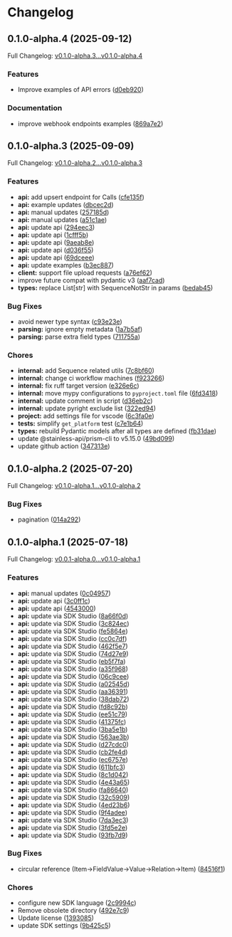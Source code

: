 # Changelog

## 0.1.0-alpha.4 (2025-09-12)

Full Changelog: [v0.1.0-alpha.3...v0.1.0-alpha.4](https://github.com/moonbaseai/moonbase-sdk-python/compare/v0.1.0-alpha.3...v0.1.0-alpha.4)

### Features

* Improve examples of API errors ([d0eb920](https://github.com/moonbaseai/moonbase-sdk-python/commit/d0eb9201e783faf91760efb5bedc3374503775cb))


### Documentation

* improve webhook endpoints examples ([869a7e2](https://github.com/moonbaseai/moonbase-sdk-python/commit/869a7e210679ca45baf35a1ee4277cecc9ae8938))

## 0.1.0-alpha.3 (2025-09-09)

Full Changelog: [v0.1.0-alpha.2...v0.1.0-alpha.3](https://github.com/moonbaseai/moonbase-sdk-python/compare/v0.1.0-alpha.2...v0.1.0-alpha.3)

### Features

* **api:** add upsert endpoint for Calls ([cfe135f](https://github.com/moonbaseai/moonbase-sdk-python/commit/cfe135f577c659883bb3a917efaa0f9e5db541b4))
* **api:** example updates ([dbcec2d](https://github.com/moonbaseai/moonbase-sdk-python/commit/dbcec2d43e777e2e0a7da9ac22a11af50c415041))
* **api:** manual updates ([257185d](https://github.com/moonbaseai/moonbase-sdk-python/commit/257185d2881b559d50d69157d225846339f11760))
* **api:** manual updates ([a51c1ae](https://github.com/moonbaseai/moonbase-sdk-python/commit/a51c1ae3fccf19b5a0b03da75b70d8375e85248b))
* **api:** update api ([294eec3](https://github.com/moonbaseai/moonbase-sdk-python/commit/294eec32d980495e6acbbeeff6c33779422f241d))
* **api:** update api ([1cfff5b](https://github.com/moonbaseai/moonbase-sdk-python/commit/1cfff5bb8016a9e7db6f46d210eb0dd8ca1e8a06))
* **api:** update api ([9aeab8e](https://github.com/moonbaseai/moonbase-sdk-python/commit/9aeab8ef430adbad537164a019993630f1831482))
* **api:** update api ([d036f55](https://github.com/moonbaseai/moonbase-sdk-python/commit/d036f55aaa540fa6096606493cc70bd0c91fd248))
* **api:** update api ([69dceee](https://github.com/moonbaseai/moonbase-sdk-python/commit/69dceee593bf8e9bd7a650f29c577ab995523349))
* **api:** update examples ([b3ec887](https://github.com/moonbaseai/moonbase-sdk-python/commit/b3ec8873910e487c347b017d79bf867d25382a37))
* **client:** support file upload requests ([a76ef62](https://github.com/moonbaseai/moonbase-sdk-python/commit/a76ef62977ebdd6bcc12403b6fd752a7789da32c))
* improve future compat with pydantic v3 ([aaf7cad](https://github.com/moonbaseai/moonbase-sdk-python/commit/aaf7cad6d8d2011b1aa3f0484ee0b11074e67607))
* **types:** replace List[str] with SequenceNotStr in params ([bedab45](https://github.com/moonbaseai/moonbase-sdk-python/commit/bedab4535eae69b225140c8270c3b876e9da008d))


### Bug Fixes

* avoid newer type syntax ([c93e23e](https://github.com/moonbaseai/moonbase-sdk-python/commit/c93e23e66c175ebd2a0f9c2ef4d6504157ead3e7))
* **parsing:** ignore empty metadata ([1a7b5af](https://github.com/moonbaseai/moonbase-sdk-python/commit/1a7b5af0794cc97aa7bb8fdea8a1e08f19b2156b))
* **parsing:** parse extra field types ([711755a](https://github.com/moonbaseai/moonbase-sdk-python/commit/711755ab271e546f2f01c7da2c9d492d33ae00fe))


### Chores

* **internal:** add Sequence related utils ([7c8bf60](https://github.com/moonbaseai/moonbase-sdk-python/commit/7c8bf60efeb7a76e94cbbf9f81430dcae55de0c7))
* **internal:** change ci workflow machines ([f923266](https://github.com/moonbaseai/moonbase-sdk-python/commit/f9232660fc86ff5e52f74a8d5f64eabab9bf7361))
* **internal:** fix ruff target version ([e326e6c](https://github.com/moonbaseai/moonbase-sdk-python/commit/e326e6ca0c6a4c059ca78fb5f17c11ce4b1a6a5e))
* **internal:** move mypy configurations to `pyproject.toml` file ([6fd3418](https://github.com/moonbaseai/moonbase-sdk-python/commit/6fd341820e9c0f9389fcb572c36209e7ab011424))
* **internal:** update comment in script ([d36eb2c](https://github.com/moonbaseai/moonbase-sdk-python/commit/d36eb2ce3c9a14111304eb98db2c435e859afdd3))
* **internal:** update pyright exclude list ([322ed94](https://github.com/moonbaseai/moonbase-sdk-python/commit/322ed9470e83da325528248aacffe72cc1bcf03e))
* **project:** add settings file for vscode ([6c3fa0e](https://github.com/moonbaseai/moonbase-sdk-python/commit/6c3fa0e02dc412435b64b4fe38c013f289333b0e))
* **tests:** simplify `get_platform` test ([c7e1b64](https://github.com/moonbaseai/moonbase-sdk-python/commit/c7e1b642200e2cc979c6bded8fbf1d9202fe37df))
* **types:** rebuild Pydantic models after all types are defined ([fb31dae](https://github.com/moonbaseai/moonbase-sdk-python/commit/fb31daedfc69560ea949dcb3410c6956da3d55af))
* update @stainless-api/prism-cli to v5.15.0 ([49bd099](https://github.com/moonbaseai/moonbase-sdk-python/commit/49bd09951475fcd5f75102d66e595bf9a16b9f5a))
* update github action ([347313e](https://github.com/moonbaseai/moonbase-sdk-python/commit/347313eb73b6c9d506fe329ef72bb0e0af06b460))

## 0.1.0-alpha.2 (2025-07-20)

Full Changelog: [v0.1.0-alpha.1...v0.1.0-alpha.2](https://github.com/moonbaseai/moonbase-sdk-python/compare/v0.1.0-alpha.1...v0.1.0-alpha.2)

### Bug Fixes

* pagination ([014a292](https://github.com/moonbaseai/moonbase-sdk-python/commit/014a2927f9c55c734a620b1f025e824b8aabdb2b))

## 0.1.0-alpha.1 (2025-07-18)

Full Changelog: [v0.0.1-alpha.0...v0.1.0-alpha.1](https://github.com/moonbaseai/moonbase-sdk-python/compare/v0.0.1-alpha.0...v0.1.0-alpha.1)

### Features

* **api:** manual updates ([0c04957](https://github.com/moonbaseai/moonbase-sdk-python/commit/0c049571ec85720a12ec9fe080591e87714d0c8f))
* **api:** update api ([3c0ff1c](https://github.com/moonbaseai/moonbase-sdk-python/commit/3c0ff1c8b777886990e4a1e0e97b1b3de62c31ed))
* **api:** update api ([4543000](https://github.com/moonbaseai/moonbase-sdk-python/commit/4543000f3d7fec48de0fea159b0c96501279c9de))
* **api:** update via SDK Studio ([8a66f0d](https://github.com/moonbaseai/moonbase-sdk-python/commit/8a66f0d6c2f5e49cb1f55d8fc37cd519c0920fd7))
* **api:** update via SDK Studio ([3c824ec](https://github.com/moonbaseai/moonbase-sdk-python/commit/3c824ec566df0e80734f662149a496195a1974d3))
* **api:** update via SDK Studio ([fe5864e](https://github.com/moonbaseai/moonbase-sdk-python/commit/fe5864e04fe4ebc785ed9184b5c79d13753ad684))
* **api:** update via SDK Studio ([cc0c7df](https://github.com/moonbaseai/moonbase-sdk-python/commit/cc0c7df89b5d0246b998838087e6cc171b8669be))
* **api:** update via SDK Studio ([462f5e7](https://github.com/moonbaseai/moonbase-sdk-python/commit/462f5e773cb0c6bc510475ad723c1ce1c791b5ec))
* **api:** update via SDK Studio ([74d27e9](https://github.com/moonbaseai/moonbase-sdk-python/commit/74d27e92ef73482191424c86b1c27d4aaceb8df0))
* **api:** update via SDK Studio ([eb5f7fa](https://github.com/moonbaseai/moonbase-sdk-python/commit/eb5f7fa0de7bc055f02df525a4ae3350070c63b4))
* **api:** update via SDK Studio ([a35f968](https://github.com/moonbaseai/moonbase-sdk-python/commit/a35f968c17cd265b5537270f5bd4588e11d935b8))
* **api:** update via SDK Studio ([06c9cee](https://github.com/moonbaseai/moonbase-sdk-python/commit/06c9cee4f48d1a64790b7292c67209aab9d84fb4))
* **api:** update via SDK Studio ([a02545d](https://github.com/moonbaseai/moonbase-sdk-python/commit/a02545defafb2c566e6c51803007c765923c02ff))
* **api:** update via SDK Studio ([aa36391](https://github.com/moonbaseai/moonbase-sdk-python/commit/aa3639106da2171401c9b9539d33ba9ca67d9359))
* **api:** update via SDK Studio ([38dab72](https://github.com/moonbaseai/moonbase-sdk-python/commit/38dab7233e5c0951499cbe3fefa98e4c9ab2c60c))
* **api:** update via SDK Studio ([fd8c92b](https://github.com/moonbaseai/moonbase-sdk-python/commit/fd8c92b51353b199f710be05982f5388cdc04a8d))
* **api:** update via SDK Studio ([ee51c79](https://github.com/moonbaseai/moonbase-sdk-python/commit/ee51c7906e7dbc109fdeafd9ce67b16fbe7b4276))
* **api:** update via SDK Studio ([41375fc](https://github.com/moonbaseai/moonbase-sdk-python/commit/41375fc9e90c1fb7cf88a3144ab946a92f7f9692))
* **api:** update via SDK Studio ([3ba5e1b](https://github.com/moonbaseai/moonbase-sdk-python/commit/3ba5e1b9f24184e87a00090eb49c5e683347b2f9))
* **api:** update via SDK Studio ([563ae3b](https://github.com/moonbaseai/moonbase-sdk-python/commit/563ae3b7a299e8cdb53411fafb2eeca9429c9371))
* **api:** update via SDK Studio ([d27cdc0](https://github.com/moonbaseai/moonbase-sdk-python/commit/d27cdc078232cda66a1ef465fd22bf49523a4a7c))
* **api:** update via SDK Studio ([cb2fe4d](https://github.com/moonbaseai/moonbase-sdk-python/commit/cb2fe4ddc7302436b6e395bea659305be7e99b6e))
* **api:** update via SDK Studio ([ec6757e](https://github.com/moonbaseai/moonbase-sdk-python/commit/ec6757e2b444e9cba73c00377ec61797db77503b))
* **api:** update via SDK Studio ([611bfc3](https://github.com/moonbaseai/moonbase-sdk-python/commit/611bfc3eec55e241cd2ae98560d79e2071bd2e91))
* **api:** update via SDK Studio ([8c1d042](https://github.com/moonbaseai/moonbase-sdk-python/commit/8c1d0426ed57d8734869a9a2565478026de72795))
* **api:** update via SDK Studio ([4e43a65](https://github.com/moonbaseai/moonbase-sdk-python/commit/4e43a6543f3bac9372eb7733d430da922de02089))
* **api:** update via SDK Studio ([fa86640](https://github.com/moonbaseai/moonbase-sdk-python/commit/fa86640590cb2f7a45bc026fbbcd715e7393480e))
* **api:** update via SDK Studio ([32c5909](https://github.com/moonbaseai/moonbase-sdk-python/commit/32c5909573602dc0d48bd4c627889370881f3830))
* **api:** update via SDK Studio ([4ed23b6](https://github.com/moonbaseai/moonbase-sdk-python/commit/4ed23b654ec60a454434d97e68b2387246b8e888))
* **api:** update via SDK Studio ([9f4adee](https://github.com/moonbaseai/moonbase-sdk-python/commit/9f4adeeb7070f95df3a28d3cf6fc2ac97167106e))
* **api:** update via SDK Studio ([7da3ec3](https://github.com/moonbaseai/moonbase-sdk-python/commit/7da3ec37f83cf33c2b6c8abd12c570ccb8b293be))
* **api:** update via SDK Studio ([3fd5e2e](https://github.com/moonbaseai/moonbase-sdk-python/commit/3fd5e2eb0a0a8ffcd86e427d8e0993f331ae9b6b))
* **api:** update via SDK Studio ([93fb7d9](https://github.com/moonbaseai/moonbase-sdk-python/commit/93fb7d953a361082cec0a79af99d55283e52c561))


### Bug Fixes

* circular reference (Item-&gt;FieldValue->Value->Relation->Item) ([84516f1](https://github.com/moonbaseai/moonbase-sdk-python/commit/84516f14ab0a04877ea5e53e5c48cb0de0857e5c))


### Chores

* configure new SDK language ([2c9994c](https://github.com/moonbaseai/moonbase-sdk-python/commit/2c9994ca2fa09f35601dae4d0818f4c6b012cc70))
* Remove obsolete directory ([492e7c9](https://github.com/moonbaseai/moonbase-sdk-python/commit/492e7c961f48ef59150006b71a343f2e6189659b))
* Update license ([1393085](https://github.com/moonbaseai/moonbase-sdk-python/commit/13930851d661b249fe9260f28157c1d6e4e10203))
* update SDK settings ([9b425c5](https://github.com/moonbaseai/moonbase-sdk-python/commit/9b425c573765045160ff67d9dced9d0e292d01cb))
